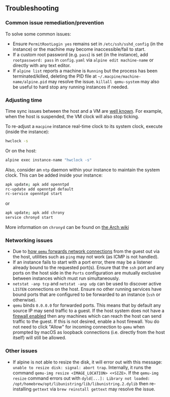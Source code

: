 ## Troubleshooting

### Common issue remediation/prevention

To solve some common issues:

* Ensure `PermitRootLogin yes` remains set in `/etc/ssh/sshd_config` (in the instance) or the machine may become inaccessible/fail to start.
* If a custom root password (e.g. `pass`) is set (in the instance), add `rootpassword: pass` in `config.yaml` via `alpine edit machine-name`
  or directly with any text editor.
* If `alpine list` reports a machine is `Running` but the process has been terminated/killed, deleting the PID file at
  `~/.macpine/machine-name/alpine.pid` may resolve the issue. `killall qemu-system` may also be useful to hard stop any running instances if needed.

### Adjusting time

Time sync issues between the host and a VM are [well known](https://github.com/canonical/multipass/issues/2430). For example, when the
host is suspended, the VM clock will also stop ticking.

To re-adjust a `macpine` instance real-time clock to its system clock, execute (inside the instance):

```bash
hwclock -s
```

Or on the host:

```bash
alpine exec instance-name "hwclock -s"
```

Also, consider an `ntp` daemon within your instance to maintain the system clock. This can be added inside your instance:

```bash
apk update; apk add openntpd
rc-update add openntpd default
rc-service openntpd start
```
or
```bash
apk update; apk add chrony
service chronyd start
```

More information on `chronyd` can be found on [the Arch wiki](https://wiki.archlinux.org/title/Chrony)

### Networking issues

* Due to [how `qemu` forwards network connections](https://wiki.qemu.org/Documentation/Networking#User_Networking_(SLIRP)) from the guest out via the host, utilities such as `ping` may not work (as ICMP is not handled).
* If an instance fails to start with a port error, there may be a listener already bound to the requested port(s). Ensure that the `ssh` port and any ports on the host side in the `Ports` configuration are mutually exclusive between instances which must run simultaneously.
* `netstat -anp tcp` and `netstat -anp udp` can be used to discover active `LISTEN` connections on the host. Ensure no other running services have bound ports that are configured to be forwarded to an instance (`ssh` or otherwise).
* `qemu` binds `0.0.0.0` for forwarded ports. This means that by default any source IP may send traffic to a guest. If the host system
    does not have a [firewall enabled](https://support.apple.com/guide/mac-help/change-firewall-settings-on-mac-mh11783/mac) then any
    machines which can reach the host can send traffic to the guest. If this is not desired, enable a host firewall. You do not need to
    click "Allow" for incoming connection to `qemu` when prompted by macOS as loopback connections (i.e. directly from the host itself)
    will still be allowed.

### Other issues

* If alpine is not able to resize the disk, it will error out with this message: `unable to resize disk: signal: abort trap`. Internally, it runs the command `qemu-img resize <IMAGE_LOCATION> <+SIZE>`. If the `qemu-img resize` command errors out with `dyld[...]: Library not loaded: /opt/homebrew/opt/libunistring/lib/libunistring.2.dylib` then re-installing `gettext` via `brew reinstall gettext` may resolve the issue.
